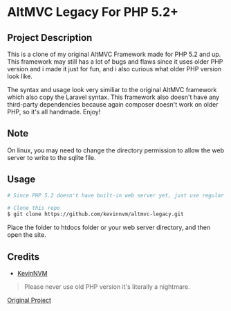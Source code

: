 # AltMVC Legacy For PHP 5.2+

## Project Description

This is a clone of my original AltMVC Framework made for PHP 5.2 and up. This framework may still has a lot of bugs and flaws since it uses older PHP version and i made it just for fun, and i also curious what older PHP version look like.

The syntax and usage look very similiar to the original AltMVC framework which also copy the Laravel syntax. This framework also doesn't have any third-party dependencies because again composer doesn't work on older PHP, so it's all handmade. Enjoy!

## Note

On linux, you may need to change the directory permission to allow the web server to write to the sqlite file.

## Usage
```bash
# Since PHP 5.2 doesn't have built-in web server yet, just use regular web server like xampp or lampp

# Clone this repo
$ git clone https://github.com/kevinnvm/altmvc-legacy.git
```
Place the folder to htdocs folder or your web server directory, and then open the site.

## Credits
- [KevinNVM](https://github.com/kevinnvm)

> Please never use old PHP version it's literally a nightmare. 

[Original Project](https://github.com/kevinnvm/altmvc)
